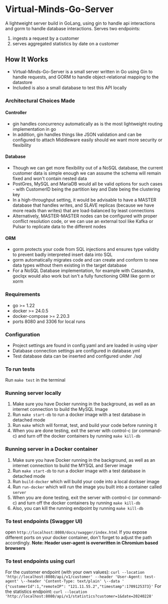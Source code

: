 # Virtual-Minds-Go-Server
A lightweight server build in GoLang, using gin to handle api interactions and gorm to handle database interactions. Serves two endpoints:
1. ingests a request by a customer
2. serves aggregated statistics by date on a customer

## How It Works
- Virtual-Minds-Go-Server is a small server written in Go using Gin to handle requests, and GORM to handle object-relational mapping to the datastore
- Included is also a small database to test this API locally

### Architectural Choices Made
#### Controller 
- gin handles concurrency automatically as is the most lightweight routing implementation in go
- In addition, gin handles things like JSON validation and can be configured to attach Middleware easily should we want more security or flexibility

#### Database
- Though we can get more flexibility out of a NoSQL database, the current customer data is simple enough we can assume the schema will remain fixed and won't contain nested data
- PostGres, MySQL and MariaDB would all be valid options for such cases - with CustomerID being the partition key and Date being the clustering key
- In a high-throughput setting, it would be advisable to have a MASTER database that handles writes, and SLAVE replicas (because we have more reads than writes) that are load-balanced by least connections
- Alternatively, MASTER-MASTER nodes can be configured with proper conflict resolution code, or we can use an external tool like Kafka or Pulsar to replicate data to the different nodes

#### ORM
- gorm protects your code from SQL injections and ensures type validity to prevent badly interpreted insert data into SQL 
- gorm automatically migrates code and can create and conform to new data types without them existing in the target database
- For a NoSQL Database implementation, for example with Cassandra, goclqx would also work but isn't a fully functioning ORM like gorm or xorm

### Requirements 
- go >= 1.22
- docker >= 24.0.5
- docker-compose >= 2.20.3
- ports 8080 and 3306 for local runs

### Configuration 
- Project settings are found in config.yaml and are loaded in using *viper*
- Database connection settings are configured in database.yml
- Test database data can be inserted and configured under ./sql

### To run tests
Run `make test` in the terminal

### Running server locally 
1. Make sure you have Docker running in the background, as well as an internet connection to build the MySQL Image
2. Run `make start-db` to run a docker image with a test database in detached mode
3. Run `make` which will format, test, and build your code before running it
4. When you are done testing, exit the server with control-c (or command-c) and turn off the docker containers by running `make kill-db`

### Running server in a Docker container
1. Make sure you have Docker running in the background, as well as an internet connection to build the MYSQL and Server image
2. Run `make start-db` to run a docker image with a test database in detached mode
3. Run `build-docker` which will build your code into a local dockser image 
4. Run `run-docker` which will run the image you built into a container called `server`
5. When you are done testing, exit the server with control-c (or command-c) and turn off the docker containers by running `make kill-db`
6. Also, you can kill the running endpoint by running `make kill-db`

### To test endpoints (Swagger UI)
open `http://localhost:8080/docs/swagger/index.html`
If you expose different ports on your docker container, don't forget to adjust the path accordingly. 
**Note: Header user-agent is overwritten in Chromium based browsers**

### To test endpoints using curl 
For the customer endpoint (with your own values): `curl --location 'http://localhost:8080/api/v1/customer' --header 'User-Agent: test-agent' \--header 'Content-Type: text/plain' \--data ' {"customerId":1,"remoteIP": "121.11.55.2","timestamp":1709125373}'` 
For the statistics endpoint: `curl --location 'http://localhost:8080/api/v1/statistics?customer=1&date=20240228'` 
